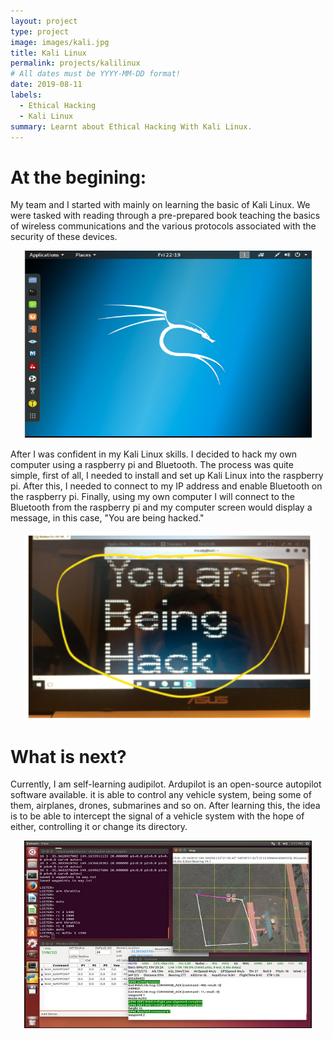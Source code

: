 ```yaml
---
layout: project
type: project
image: images/kali.jpg
title: Kali Linux
permalink: projects/kalilinux
# All dates must be YYYY-MM-DD format!
date: 2019-08-11
labels:
  - Ethical Hacking
  - Kali Linux
summary: Learnt about Ethical Hacking With Kali Linux.
---
```




<h1>
  At the begining:
</h1>
My team and I started with mainly on learning the basic of Kali Linux. We were tasked with reading through a pre-prepared book teaching the basics of wireless communications and the various protocols associated with the security of these devices.

<p align="center">
  <img class = "ui image " width="460" height="300" src="../images/kali.png">
</p>

After I was confident in my Kali Linux skills. I decided to hack my own computer using a raspberry pi and Bluetooth. The process was quite simple, first of all, I needed to install and set up Kali Linux into the raspberry pi. After this, I needed to connect to my IP address and enable Bluetooth on the raspberry pi. Finally, using my own computer I will connect to the Bluetooth from the raspberry pi and my computer screen would display a message, in this case, "You are being hacked." 

<p align="center">
  <img class = "ui image " width="460" height="300" src="../images/hack.png">
</p>


<h1>
  What is next?
</h1>

Currently, I am self-learning audipilot. Ardupilot is an open-source autopilot software available. it is able to control any vehicle system, being some of them, airplanes, drones, submarines and so on. After learning this, the idea is to be able to intercept the signal of a vehicle system with the hope of either, controlling it or change its directory.

<p align="center">
  <img class = "ui image " width="460" height="300" src="../images/aurd_pilot.jpg">
</p>

